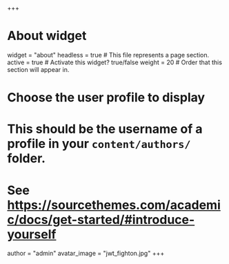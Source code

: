 +++
# About widget
widget = "about" 
headless = true # This file represents a page section. 
active = true # Activate this widget? true/false 
weight = 20 # Order that this section will appear in.
# Choose the user profile to display
# This should be the username of a profile in your `content/authors/` folder.
# See https://sourcethemes.com/academic/docs/get-started/#introduce-yourself
author = "admin" 
avatar_image = "jwt_fighton.jpg" 
+++
